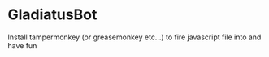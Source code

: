# GladiatusBot

Install tampermonkey (or greasemonkey etc...) to fire javascript file into and have fun
